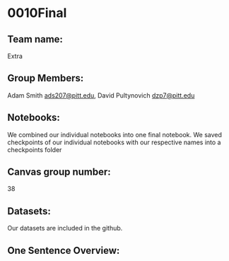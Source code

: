 # 0010Final

## Team name: 
Extra

## Group Members:
Adam Smith ads207@pitt.edu, David Pultynovich dzp7@pitt.edu

## Notebooks:
We combined our individual notebooks into one final notebook. We saved checkpoints of our individual notebooks with our respective names into a checkpoints folder

## Canvas group number:
38

## Datasets:
Our datasets are included in the github. 

## One Sentence Overview:
